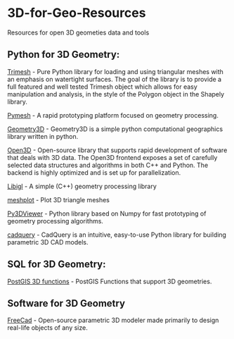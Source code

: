 # 3D-for-Geo-Resources
Resources for open 3D geometies data and tools

## Python for 3D Geometry:

[Trimesh](https://github.com/mikedh/trimesh) - Pure Python library for loading and using triangular meshes with an emphasis on watertight surfaces. The goal of the library is to provide a full featured and well tested Trimesh object which allows for easy manipulation and analysis, in the style of the Polygon object in the Shapely library.

[Pymesh](https://pymesh.readthedocs.io/en/latest/) - A rapid prototyping platform focused on geometry processing.

[Geometry3D](https://geometry3d.readthedocs.io/en/latest/) - Geometry3D is a simple python computational geographics library written in python.

[Open3D](http://www.open3d.org/) - Open-source library that supports rapid development of software that deals with 3D data. The Open3D frontend exposes a set of carefully selected data structures and algorithms in both C++ and Python. The backend is highly optimized and is set up for parallelization. 

[Libigl](https://libigl.github.io/libigl-python-bindings/) - A simple (C++) geometry processing library

[meshplot](https://github.com/skoch9/meshplot/) - Plot 3D triangle meshes

[Py3DViewer](https://py3dviewer.readthedocs.io/en/latest/index.html) - Python library based on Numpy for fast prototyping of geometry processing algorithms.

[cadquery](https://cadquery.readthedocs.io/en/latest/) - CadQuery is an intuitive, easy-to-use Python library for building parametric 3D CAD models.



## SQL for 3D Geometry:

[PostGIS 3D functions](https://postgis.net/docs/PostGIS_Special_Functions_Index.html#PostGIS_3D_Functions) - PostGIS Functions that support 3D geometries.



## Software for 3D Geometry

[FreeCad](https://www.freecadweb.org/) - Open-source parametric 3D modeler made primarily to design real-life objects of any size.
